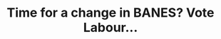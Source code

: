 ---
title: Time for a change in BANES? Vote Labour...
tags: 
 - libdem_chart_2023
 - chart
 - social_media
summary: Poll by me
post_asset: Mayor-West-Eng.png
size: 712 x 641
---